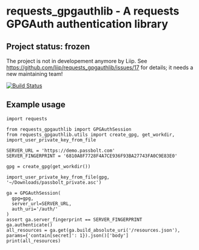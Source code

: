 requests_gpgauthlib - A requests GPGAuth authentication library
===============================================================

Project status: frozen
----------------------

The project is not in developement anymore by Liip. See https://github.com/liip/requests_gpgauthlib/issues/17 for details; it needs a new maintaining team!


[![Build Status](https://travis-ci.org/liip/requests_gpgauthlib.svg?branch=master)](https://travis-ci.org/liip/requests_gpgauthlib)

Example usage
-------------

```
import requests

from requests_gpgauthlib import GPGAuthSession
from requests_gpgauthlib.utils import create_gpg, get_workdir, import_user_private_key_from_file

SERVER_URL = 'https://demo.passbolt.com'
SERVER_FINGERPRINT = '6810A8F7728F4A7CE936F93BA27743FA0C9E83E0'

gpg = create_gpg(get_workdir())

import_user_private_key_from_file(gpg, '~/Downloads/passbolt_private.asc')

ga = GPGAuthSession(
  gpg=gpg,
  server_url=SERVER_URL,
  auth_uri='/auth/'
)
assert ga.server_fingerprint == SERVER_FINGERPRINT
ga.authenticate()
all_resources = ga.get(ga.build_absolute_uri('/resources.json'), params={'contain[secret]': 1}).json()['body']
print(all_resources)
```

